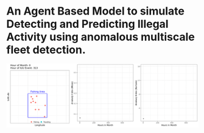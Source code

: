 # An Agent Based Model to simulate Detecting and Predicting Illegal Activity using anomalous multiscale fleet detection.

![ABM IUU Simulation](https://github.com/johnwoodill/abm_IUU_simulation/blob/master/figures/abm_iuu_simulation_v0.50.gif)